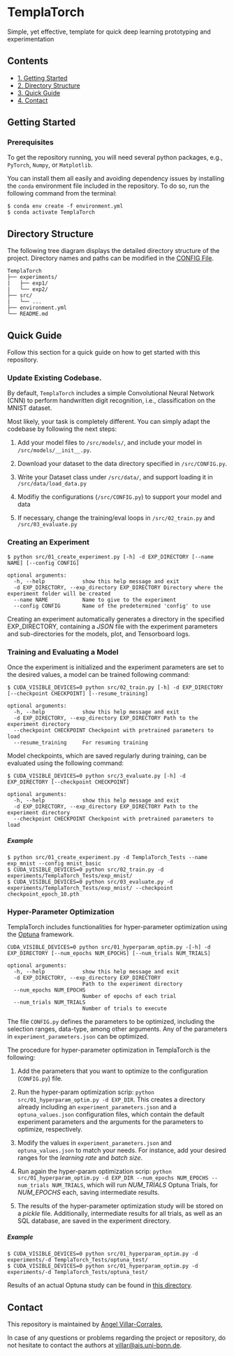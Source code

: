 # TemplaTorch

Simple, yet effective, template for quick deep learning prototyping and experimentation


## Contents

 * [1. Getting Started](#getting-started)
 * [2. Directory Structure](#directory-structure)
 * [3. Quick Guide](#quick-guide)
 * [4. Contact](#contact)


 ## Getting Started

 ### Prerequisites

 To get the repository running, you will need several python packages, e.g., ```PyTorch```, ```Numpy```, or ```Matplotlib```.

 You can install them all easily and avoiding dependency issues by installing the ```conda``` environment file included in the repository. To do so, run the following command from the terminal:

 ```shell
 $ conda env create -f environment.yml
 $ conda activate TemplaTorch
 ```


 ## Directory Structure

 The following tree diagram displays the detailed directory structure of the project. Directory names and paths can be modified in the [CONFIG File](https://github.com/angelvillar96/TemplaTorch/blob/master/src/CONFIG.py).

 ```
 TemplaTorch
 ├── experiments/
 |   ├── exp1/
 |   └── exp2/
 ├── src/
 |   └── ...
 ├── environment.yml
 └── README.md
 ```



 ## Quick Guide

 Follow this section for a quick guide on how to get started with this repository.

### Update Existing Codebase.

 By default, ```TemplaTorch``` includes a simple Convolutional Neural Network (CNN) to perform handwritten digit recognition, i.e., classification on the MNIST dataset.

 Most likely, your task is completely different. You can simply adapt the codebase by following the next steps:

   1. Add your model files to  `/src/models/`, and include your model in `/src/models/__init__.py`.

   2. Download your dataset to the data directory specified in `/src/CONFIG.py`.

   3. Write your Dataset class under `/src/data/`, and support loading it in `/src/data/load_data.py`

   4. Modifiy the configurations (`/src/CONFIG.py`) to support your model and data

   5. If necessary, change the training/eval loops in `/src/02_train.py` and `/src/03_evaluate.py`


### Creating an Experiment

```shell
$ python src/01_create_experiment.py [-h] -d EXP_DIRECTORY [--name NAME] [--config CONFIG]

optional arguments:
  -h, --help            show this help message and exit
  -d EXP_DIRECTORY, --exp_directory EXP_DIRECTORY Directory where the experiment folder will be created
  --name NAME           Name to give to the experiment
  --config CONFIG       Name of the predetermined 'config' to use
```

Creating an experiment automatically generates a directory in the specified EXP_DIRECTORY, containing a *JSON* file with the experiment parameters and sub-directories for the models, plot, and Tensorboard logs.


### Training and Evaluating a Model

Once the experiment is initialized and the experiment parameters are set to the desired values, a model can be trained following command:

```shell
$ CUDA_VISIBLE_DEVICES=0 python src/02_train.py [-h] -d EXP_DIRECTORY [--checkpoint CHECKPOINT] [--resume_training]

optional arguments:
  -h, --help            show this help message and exit
  -d EXP_DIRECTORY, --exp_directory EXP_DIRECTORY Path to the experiment directory
  --checkpoint CHECKPOINT Checkpoint with pretrained parameters to load
  --resume_training     For resuming training

```

Model checkpoints, which are saved regularly during training, can be evaluated using the following command:

```shell
$ CUDA_VISIBLE_DEVICES=0 python src/3_evaluate.py [-h] -d EXP_DIRECTORY [--checkpoint CHECKPOINT]

optional arguments:
  -h, --help            show this help message and exit
  -d EXP_DIRECTORY, --exp_directory EXP_DIRECTORY Path to the experiment directory
  --checkpoint CHECKPOINT Checkpoint with pretrained parameters to load
```


##### Example


```shell
$ python src/01_create_experiment.py -d TemplaTorch_Tests --name exp_mnist --config mnist_basic
$ CUDA_VISIBLE_DEVICES=0 python src/02_train.py -d experiments/TemplaTorch_Tests/exp_mnist/
$ CUDA_VISIBLE_DEVICES=0 python src/03_evaluate.py -d experiments/TemplaTorch_Tests/exp_mnist/ --checkpoint checkpoint_epoch_10.pth

```


### Hyper-Parameter Optimization

TemplaTorch includes functionalities for hyper-parameter optimization using the [Optuna](https://optuna.org/) framework.

```
CUDA_VISIBLE_DEVICES=0 python src/01_hyperparam_optim.py -[-h] -d EXP_DIRECTORY [--num_epochs NUM_EPOCHS] [--num_trials NUM_TRIALS]

optional arguments:
  -h, --help            show this help message and exit
  -d EXP_DIRECTORY, --exp_directory EXP_DIRECTORY
                        Path to the experiment directory
  --num_epochs NUM_EPOCHS
                        Number of epochs of each trial
  --num_trials NUM_TRIALS
                        Number of trials to execute

```

The file `CONFIG.py` defines the parameters to be optimized, including the selection ranges, data-type, among other arguments.
Any of the parameters in `experiment_parameters.json` can be optimized.

The procedure for hyper-parameter optimization in TemplaTorch is the following:

 1. Add the parameters that you want to optimize to the configuration (`CONFIG.py`) file.

 2. Run the hyper-param optimization scrip: ```python src/01_hyperparam_optim.py -d EXP_DIR```. This creates a directory already including an `experiment_parameters.json` and a `optuna_values.json` configuration files, which contain the default experiment parameters and the arguments for the parameters to optimize, respectively.

 3. Modify the values in `experiment_parameters.json` and `optuna_values.json` to match your needs. For instance, add your desired ranges for the *learning rate* and *batch size*.

 4. Run again the hyper-param optimization scrip: ```python src/01_hyperparam_optim.py -d EXP_DIR --num_epochs NUM_EPOCHS --num_trials NUM_TRIALS```, which will run *NUM_TRIALS* Optuna Trials, for *NUM_EPOCHS* each, saving intermediate results.

 5. The results of the hyper-parameter optimization study will be stored on a *pickle* file. Additionally, intermediate results for all trials, as well as an SQL database, are saved in the experiment directory.



 ##### Example

 ```shell
 $ CUDA_VISIBLE_DEVICES=0 python src/01_hyperparam_optim.py -d experiments/-d TemplaTorch_Tests/optuna_test/
 $ CUDA_VISIBLE_DEVICES=0 python src/01_hyperparam_optim.py -d experiments/-d TemplaTorch_Tests/optuna_test/
 ```

Results of an actual Optuna study can be found in [this directory](https://github.com/angelvillar96/TemplaTorch/tree/master/experiments/TemplaTorch_Tests/optuna_test).



## Contact

This repository is maintained by [Angel Villar-Corrales](http://angelvillarcorrales.com/templates/home.php),

In case of any questions or problems regarding the project or repository, do not hesitate to contact the authors at villar@ais.uni-bonn.de.
